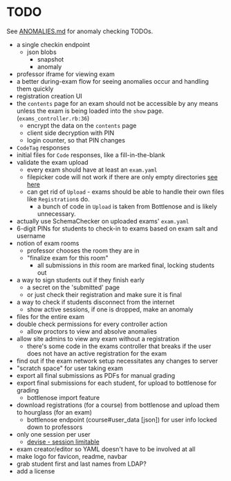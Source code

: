 # TODO

See [ANOMALIES.md](ANOMALIES.md) for anomaly checking TODOs.

- a single checkin endpoint
  - json blobs
    - snapshot
    - anomaly
- professor iframe for viewing exam
- a better during-exam flow for seeing anomalies occur and handling them quickly
- registration creation UI
- the `contents` page for an exam should not be accessible by any means unless the exam is being loaded into the `show` page. (`exams_controller.rb:36`)
  - encrypt the data on the `contents` page
  - client side decryption with PIN
  - login counter, so that PIN changes
- `CodeTag` responses
- initial files for `Code` responses, like a fill-in-the-blank
- validate the exam upload
  - every exam should have at least an `exam.yaml`
  - filepicker code will not work if there are only empty directories [see here](https://github.com/CodeGrade/hourglass/commit/13677552dd95aefbcf64389adfd23cff5ddac7c1#commitcomment-33899283)
  - can get rid of `Upload` - exams should be able to handle their own files like `Registration`s do.
    - a bunch of code in `Upload` is taken from Bottlenose and is likely unnecessary.
- actually use SchemaChecker on uploaded exams' `exam.yaml`
- 6-digit PINs for students to check-in to exams based on exam salt and username
- notion of exam rooms
  - professor chooses the room they are in
  - "finalize exam for this room"
    - all submissions in *this* room are marked final, locking students out
- a way to sign students out if they finish early
  - a secret on the 'submitted' page
  - or just check their registration and make sure it is final
- a way to check if students disconnect from the internet
  - show active sessions, if one is dropped, make an anomaly
- files for the entire exam
- double check permissions for every controller action
  - allow proctors to view and absolve anomalies
- allow site admins to view any exam without a registration
  - there's some code in the exams controller that breaks if the user does not have an active registration for the exam
- find out if the exam network setup necessitates any changes to server
- "scratch space" for user taking exam
- export all final submissions as PDFs for manual grading
- export final submissions for each student, for upload to bottlenose for grading
  - bottlenose import feature
- download registrations (for a course) from bottlenose and upload them to hourglass (for an exam)
  - bottlenose endpoint (course#user_data [json]) for user info locked down to professors
- only one session per user
  - [devise - session limitable](https://github.com/devise-security/devise-security)
- exam creator/editor so YAML doesn't have to be involved at all
- make logo for favicon, readme, navbar
- grab student first and last names from LDAP?
- add a license
